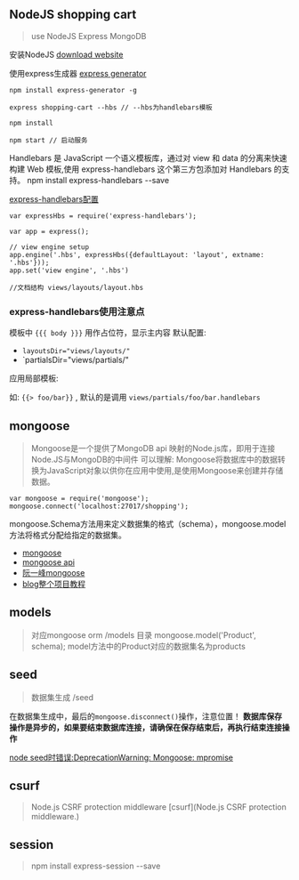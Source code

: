 ## NodeJS shopping cart
> use NodeJS Express MongoDB

安装NodeJS
[download website](https://nodejs.org/en/download/)

使用express生成器
[express generator](http://expressjs.com/zh-cn/starter/generator.html)

	npm install express-generator -g
	
	express shopping-cart --hbs // --hbs为handlebars模板

	npm install 

	npm start // 启动服务

Handlebars 是 JavaScript 一个语义模板库，通过对 view 和 data 的分离来快速构建 Web 模板,使用 express-handlebars 这个第三方包添加对 Handlebars 的支持。
	npm install express-handlebars --save

[express-handlebars配置](https://www.npmjs.com/package/express-handlebars)

```
var expressHbs = require('express-handlebars');

var app = express();

// view engine setup
app.engine('.hbs', expressHbs({defaultLayout: 'layout', extname: '.hbs'}));
app.set('view engine', '.hbs')

//文档结构 views/layouts/layout.hbs
```

### express-handlebars使用注意点

模板中 `{{{ body }}}` 用作占位符，显示主内容
默认配置:
- `layoutsDir="views/layouts/"`
- `partialsDir="views/partials/"

应用局部模板:

如: `{{> foo/bar}}` , 默认的是调用 `views/partials/foo/bar.handlebars`

## mongoose
> Mongoose是一个提供了MongoDB api 映射的Node.js库，即用于连接Node.JS与MongoDB的中间件
> 可以理解: Mongoose将数据库中的数据转换为JavaScript对象以供你在应用中使用,是使用Mongoose来创建并存储数据。

```
var mongoose = require('mongoose');
mongoose.connect('localhost:27017/shopping');
```

mongoose.Schema方法用来定义数据集的格式（schema），mongoose.model方法将格式分配给指定的数据集。

- [mongoose](http://mongoosejs.com/index.html)
- [mongoose api](http://mongoosejs.com/docs/api.html)
- [阮一峰mongoose](http://javascript.ruanyifeng.com/nodejs/mongodb.html)
- [blog整个项目教程](https://maninboat.gitbooks.io/n-blog/content/)

## models
> 对应mongoose orm
	/models 目录
	mongoose.model('Product', schema);
	model方法中的Product对应的数据集名为products

## seed
> 数据集生成
	/seed

在数据集生成中，最后的`mongoose.disconnect()`操作，注意位置！
**数据库保存操作是异步的，如果要结束数据库连接，请确保在保存结束后，再执行结束连接操作**

[node seed时错误:DeprecationWarning: Mongoose: mpromise](http://stackoverflow.com/questions/38138445/node3341-deprecationwarning-mongoose-mpromise)

## csurf
> Node.js CSRF protection middleware
[csurf](Node.js CSRF protection middleware.)

## session
> npm install express-session --save